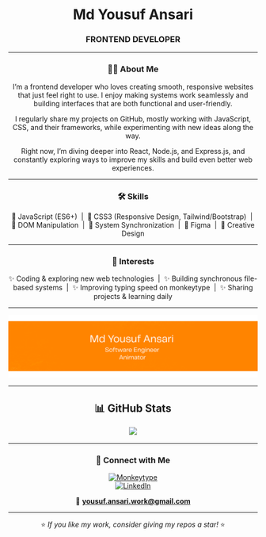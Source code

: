 <div align="center">

# Md Yousuf Ansari
### FRONTEND DEVELOPER

---

### 👨‍💻 About Me  
I’m a frontend developer who loves creating smooth, responsive websites that just feel right to use. I enjoy making systems work seamlessly and building interfaces that are both functional and user-friendly.

I regularly share my projects on GitHub, mostly working with JavaScript, CSS, and their frameworks, while experimenting with new ideas along the way.

Right now, I’m diving deeper into React, Node.js, and Express.js, and constantly exploring ways to improve my skills and build even better web experiences.

---

### 🛠 Skills  
<div>
  🔹 JavaScript (ES6+) &nbsp;|&nbsp; 
  🔹 CSS3 (Responsive Design, Tailwind/Bootstrap) &nbsp;|&nbsp;
  🔹 DOM Manipulation &nbsp;|&nbsp;
  🔹 System Synchronization &nbsp;|&nbsp;
  🔹 Figma &nbsp;|&nbsp;
  🔹 Creative Design
</div>

---

### 🎯 Interests  
<div>
  ✨ Coding & exploring new web technologies &nbsp;|&nbsp;
  ✨ Building synchronous file-based systems &nbsp;|&nbsp;
  ✨ Improving typing speed on monkeytype &nbsp;|&nbsp;
  ✨ Sharing projects & learning daily
</div>

---

<p align="center">
  <img src="github-intro.png" alt="Md Yousuf Ansari Banner">
</p>

---

## 📊 GitHub Stats  
<p align="center">
  <img src="https://github-readme-stats.vercel.app/api/top-langs/?username=srcastt&layout=compact&theme=radical" height="165">
</p>

---

### 🔗 Connect with Me  

[![Monkeytype](https://img.shields.io/badge/Monkeytype-FFD700?style=for-the-badge&logo=monkeytype&logoColor=black)](https://monkeytype.com/profile/srcastt)  
[![LinkedIn](https://img.shields.io/badge/LinkedIn-0077B5?style=for-the-badge&logo=linkedin&logoColor=white)](https://www.linkedin.com/in/mohammad-yousuf-a406a123b/)  

📧 **yousuf.ansari.work@gmail.com**  

---

⭐ *If you like my work, consider giving my repos a star!* ⭐  

</div>
